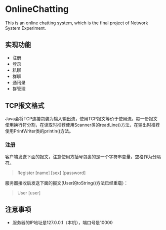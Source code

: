 # OnlineChatting
This is an online chatting system, which is the final project of Network System Experiment.
## 实现功能
+ 注册
+ 登录
+ 私聊
+ 群聊
+ 通讯录
+ 群管理
## TCP报文格式
Java会将TCP连接包装为输入输出流，使用TCP报文等价于使用流。每一份报文使用换行符分割，在读取时推荐使用Scanner类的readLine()方法，在输出时推荐使用PrintWriter类的println()方法。

### 注册
客户端发送下面的报文，注意使用方括号包裹的是一个字符串变量，空格作为分隔符。
> Register [name] [sex] [password]  

服务器接收后发送下面的报文(User的toString()方法已经重载)：
> User [user]



## 注意事项
+ 服务器的IP地址是127.0.0.1（本机），端口号是10000
